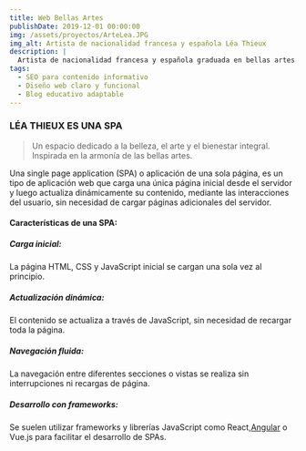 ```yaml
---
title: Web Bellas Artes
publishDate: 2019-12-01 00:00:00
img: /assets/proyectos/ArteLea.JPG
img_alt: Artista de nacionalidad francesa y española Léa Thieux
description: |
  Artista de nacionalidad francesa y española graduada en bellas artes. Trabaja con técnicas pictóricas y grafícas, realizando también obra digital.
tags:
  - SEO para contenido informativo
  - Diseño web claro y funcional
  - Blog educativo adaptable
---
```

### LÉA THIEUX ES UNA SPA

>Un espacio dedicado a la belleza, el arte y el bienestar integral. Inspirada en la armonía de las bellas artes.

Una single page application (SPA) o aplicación de una sola página, es un tipo de aplicación web que carga una única página inicial desde el servidor y luego actualiza dinámicamente su contenido, mediante las interacciones del usuario, sin necesidad de cargar páginas adicionales del servidor.

#### Características de una SPA:

##### Carga inicial:

La página HTML, CSS y JavaScript inicial se cargan una sola vez al principio. 

##### Actualización dinámica:

El contenido se actualiza a través de JavaScript, sin necesidad de recargar toda la página. 

##### Navegación fluida:

La navegación entre diferentes secciones o vistas se realiza sin interrupciones ni recargas de página. 

##### Desarrollo con frameworks:

Se suelen utilizar frameworks y librerías JavaScript como React,<a href="https://angular.dev/" target="_blank">Angular</a>  o Vue.js para facilitar el desarrollo de SPAs. 

